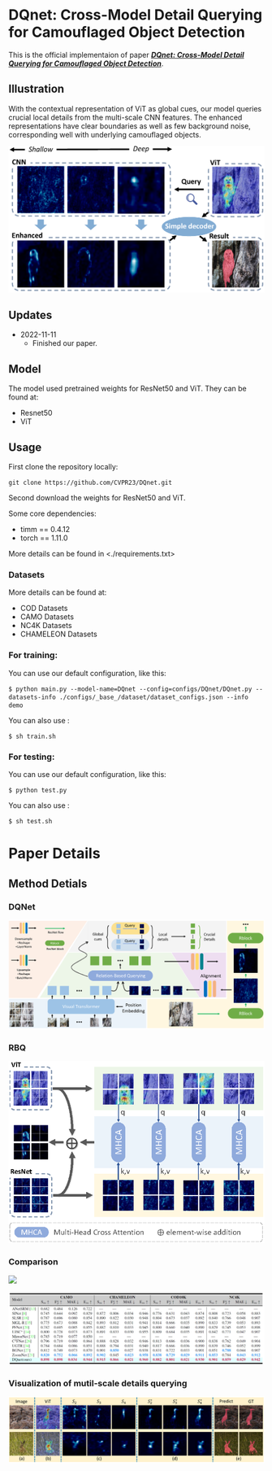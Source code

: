 # DQnet: Cross-Model Detail Querying for Camouflaged Object Detection
This is the official implementaion of paper [***DQnet: Cross-Model Detail Querying for Camouflaged Object Detection***]().

## Illustration

With the contextual representation of ViT as global cues, our model queries crucial local details from the multi-scale CNN features. The enhanced representations have clear boundaries as well as few background noise, corresponding
well with underlying camouflaged objects.

![DQnet](./figures/fig1.png)

## Updates
* 2022-11-11
    - Finished our paper.

## Model 

The model used pretrained weights for ResNet50 and ViT. They can be found at:
- Resnet50
- ViT



## Usage

First clone the repository locally:
```
git clone https://github.com/CVPR23/DQnet.git
```

Second download the weights for ResNet50 and ViT.

Some core dependencies:

- timm == 0.4.12
- torch == 1.11.0

More details can be found in <./requirements.txt>


### Datasets
More details can be found at:
- COD Datasets
- CAMO Datasets
- NC4K Datasets
- CHAMELEON Datasets



### For training:

You can use our default configuration, like this:

```shell
$ python main.py --model-name=DQnet --config=configs/DQnet/DQnet.py --datasets-info ./configs/_base_/dataset/dataset_configs.json --info demo
```

You can also use :

```shell
$ sh train.sh
```

### For testing:

You can use our default configuration, like this:

```shell
$ python test.py 
```

You can also use :

```shell
$ sh test.sh
```


# Paper Details

## Method Detials

### DQNet
![](./figures/fig2.png)

### RBQ
![](./figures/fig4.png)


### Comparison

![](./figures/fig5.png)

![](./figures/fig6.jpg)

### Visualization of mutil-scale details querying
![](./figures/fig6.png)

